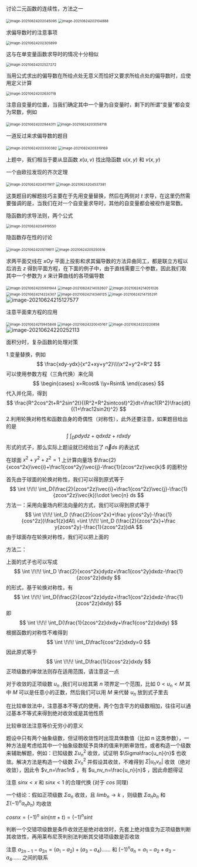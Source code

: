 讨论二元函数的连续性，方法之一

<img src="C:\Users\Lenovo\AppData\Roaming\Typora\typora-user-images\image-20210624202045095.png" alt="image-20210624202045095" style="zoom:67%;" />

<img src="C:\Users\Lenovo\AppData\Roaming\Typora\typora-user-images\image-20210624202104888.png" alt="image-20210624202104888" style="zoom:67%;" />

求偏导数时的注意事项

<img src="C:\Users\Lenovo\AppData\Roaming\Typora\typora-user-images\image-20210624202305899.png" alt="image-20210624202305899" style="zoom:67%;" />

这与在单变量函数求导时的情况十分相似

<img src="C:\Users\Lenovo\AppData\Roaming\Typora\typora-user-images\image-20210624202527272.png" alt="image-20210624202527272" style="zoom:67%;" />

当用公式求出的偏导数在所给点处无意义而恰好又要求所给点处的偏导数时，应使用定义计算

<img src="C:\Users\Lenovo\AppData\Roaming\Typora\typora-user-images\image-20210624202630718.png" alt="image-20210624202630718" style="zoom:67%;" />

注意自变量的位置，当我们确定其中一个量为自变量时，剩下的所谓“变量”都会变为常数，例如

<img src="C:\Users\Lenovo\AppData\Roaming\Typora\typora-user-images\image-20210624202944311.png" alt="image-20210624202944311" style="zoom:67%;" />

<img src="C:\Users\Lenovo\AppData\Roaming\Typora\typora-user-images\image-20210624203058718.png" alt="image-20210624203058718" style="zoom:67%;" />

一道反过来求偏导数的题目

<img src="C:\Users\Lenovo\AppData\Roaming\Typora\typora-user-images\image-20210624203300382.png" alt="image-20210624203300382" style="zoom:67%;" />

<img src="C:\Users\Lenovo\AppData\Roaming\Typora\typora-user-images\image-20210624203319169.png" alt="image-20210624203319169" style="zoom:67%;" />

上题中，我们相当于要从显函数 $x(u,v)$ 找出隐函数 $u(x,y)$ 和 $v(x,y)$

一个由欧拉发现的齐次定理

<img src="C:\Users\Lenovo\AppData\Roaming\Typora\typora-user-images\image-20210624204511917.png" alt="image-20210624204511917" style="zoom:67%;" />

<img src="C:\Users\Lenovo\AppData\Roaming\Typora\typora-user-images\image-20210624204537381.png" alt="image-20210624204537381" style="zoom:67%;" />

这类题目的解题技巧主要在于先用变量替换，然后在两侧对 $t$ 求导，在这里仍然需要强调的是，当我们在对一个自变量求导时，其他的自变量都会被视作是常数。



隐函数的求导法则，两个公式

<img src="C:\Users\Lenovo\AppData\Roaming\Typora\typora-user-images\image-20210624204919550.png" alt="image-20210624204919550" style="zoom:67%;" />

隐函数存在性的讨论

<img src="C:\Users\Lenovo\AppData\Roaming\Typora\typora-user-images\image-20210624205119811.png" alt="image-20210624205119811" style="zoom:67%;" />

<img src="C:\Users\Lenovo\AppData\Roaming\Typora\typora-user-images\image-20210624205250516.png" alt="image-20210624205250516" style="zoom:67%;" />

求两平面交线在 $xOy$ 平面上投影和求其偏导数的方法异曲同工，都是联立方程以后消去 $z$ 得到平面方程，在下面的例子中，由于直线需要三个参数，因此我们取其中一个参数为 $x$ 来计算曲线的各项偏导数

<img src="C:\Users\Lenovo\AppData\Roaming\Typora\typora-user-images\image-20210624205931944.png" alt="image-20210624205931944" style="zoom:67%;" />

<img src="C:\Users\Lenovo\AppData\Roaming\Typora\typora-user-images\image-20210624214032607.png" alt="image-20210624214032607" style="zoom:67%;" />

<img src="C:\Users\Lenovo\AppData\Roaming\Typora\typora-user-images\image-20210624214051026.png" alt="image-20210624214051026" style="zoom:67%;" />

<img src="C:\Users\Lenovo\AppData\Roaming\Typora\typora-user-images\image-20210624214224307.png" alt="image-20210624214224307" style="zoom:67%;" />

<img src="C:\Users\Lenovo\AppData\Roaming\Typora\typora-user-images\image-20210624214346125.png" alt="image-20210624214346125" style="zoom:67%;" />

<img src="C:\Users\Lenovo\AppData\Roaming\Typora\typora-user-images\image-20210624214735291.png" alt="image-20210624214735291" style="zoom:67%;" />

<img src="C:\Users\Lenovo\AppData\Roaming\Typora\typora-user-images\image-20210624215127577.png" alt="image-20210624215127577"  />

注意平面束方程的应用

<img src="C:\Users\Lenovo\AppData\Roaming\Typora\typora-user-images\image-20210624215945848.png" alt="image-20210624215945848" style="zoom:67%;" />

<img src="C:\Users\Lenovo\AppData\Roaming\Typora\typora-user-images\image-20210624220045167.png" alt="image-20210624220045167" style="zoom:67%;" />

<img src="C:\Users\Lenovo\AppData\Roaming\Typora\typora-user-images\image-20210624220220858.png" alt="image-20210624220220858" style="zoom:67%;" />

<img src="C:\Users\Lenovo\AppData\Roaming\Typora\typora-user-images\image-20210624220252113.png" alt="image-20210624220252113"  />

面积分时，复杂函数的处理对策

1.变量替换，例如
$$
\frac{xdy-ydx}{x^2+xy+y^2}\\\\x^2+y^2=R^2
$$
可以使用参数方程（三角代换）来化简
$$
\begin{cases} x=Rcost& \\y=Rsint& \end{cases}
$$
代入并化简，得到
$$
\frac{R^2cos^2t+R^2sin^2t}{(R^2+R^2sintcost)^2}dt=\frac1{R^2}\frac{dt}{(1+\frac12sin2t)^2}
$$
2.利用轮换对称性和函数自身的奇偶性（对称性），此外还要注意，如果题目给出的是
$$
\int \!\!\! \int_D pdydz+qdxdz+rdxdy
$$
形式的式子，那么实际上题设就已经给出了 $\vec{n}ds$ 的表达式

在球面 $x^2+y^2+z^2=1$ 上计算向量场 $\frac{2}{xcos^2x}\vec{i}+\frac1{cos^2y}\vec{j}-\frac{1}{zcos^2z}\vec{k}$ 的面积分

首先由于球面的轮换对称性，我们可以得到原式等于
$$
\int \!\!\! \int_D(\frac{2}{zcos^2z}\vec{i}+\frac1{cos^2z}\vec{j}-\frac{1}{zcos^2z}\vec{k})\cdot \vec{n} ds
$$
方法一：采用向量场内积法向量的方式，我们可以得到原式等于
$$
\int \!\!\! \int_D (\frac{2}{cos^2x}+\frac y{cos^2y}-\frac{1}{cos^2z})\frac1{z}dA\\ =\int \!\!\! \int_D (\frac{2}{zcos^2x}+\frac y{zcos^2y}-\frac{1}{zcos^2z})dA
$$
由于球面存在轮换对称性，我们可以把上面的

方法二：

上面的式子也可以写成
$$
\int \!\!\! \int_D \frac{2}{xcos^2x}dydz+\frac1{cos^2y}dxdz-\frac{1}{zcos^2z}dxdy
$$
的形式，基于轮换对称性，有
$$
\int \!\!\! \int_D(\frac{2}{zcos^2z}dydz+\frac1{cos^2z}dxdz-\frac{1}{zcos^2z}dxdy)
$$
即
$$
\int \!\!\! \int_D(\frac{1}{zcos^2z}dxdy+\frac1{cos^2z}dxdy)
$$
根据函数的对称性不难得到
$$
\int \!\!\! \int_D\frac1{cos^2z}dxdy=0
$$
因此原式等于
$$
\int \!\!\! \int_D\frac{1}{zcos^2z}dxdy
$$
正项级数的审敛法则存在适用范围，请注意这一点

对于收敛的正项级数 $u_n$ ,我们可以给其第 $n$ 项界定一个范围，比如 $0<u_n<M$ 其中 $M$ 可以是任意小的正数，然后我们可以用 $M$ 来代替 $u_n$ 放到式子里去

在比较审敛法中，注意基本不等式的使用，两个包含平方的级数相加，往往可以通过基本不等式来得到绝对收敛或是其他性质

比较审敛法注意等价无穷小的意义

题设中只有两个抽象级数，但证明收敛性时出现具体数值（比如 n 这类参数），一种方法是考虑给其中一个抽象级数赋予具体的值来判断审敛性，或者构造一个级数来辅助解题，例如：已知级数 $\Sigma{u_n^2}$ 收敛，试证明 $\Sigma\frac{u_n}{n}$ 也收敛。解决方法是构造一个级数 $\Sigma v_n^2$ 并假设其收敛，不难得到 $\Sigma|u_nv_n|$ 收敛（绝对收敛），因此令 $v_n=\frac1n$ ，有 $u_nv_n=\frac{u_n}{n}$ ，因此命题得证

注意 $sinx<x$ 和 $sinx<1$ 的合理代换 (对于 $cos$ 同理)

一个结论：假如正项级数 $\Sigma a_n$ 收敛，且 $lim b_n\rightarrow k$ ，则级数 $\Sigma a_nb_n$ 和 $\Sigma(-1)^na_nb_n)$ 均收敛

$cosnx=(-1)^n$ $sin(n\pi+t)=(-1)^nsint$

判断一个交错项级数是条件收敛还是绝对收敛时，先套上绝对值变为正项级数判断其收敛性，再用莱布尼茨判别法判断其交错项级数是否收敛

注意 $a_{2n-1}-a_{2n}=(a_1-a_2)+(a_3-a_4)……$ 和 $(-1)^na_n=a_1-a_2+a_3-a_4……$ 之间的联系



















